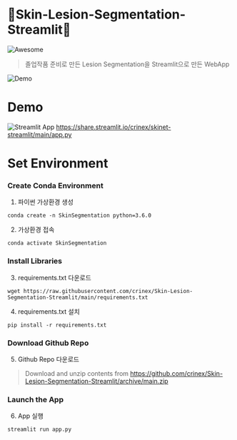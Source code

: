 # 🧠Skin-Lesion-Segmentation-Streamlit🧠
![Awesome](https://cdn.rawgit.com/sindresorhus/awesome/d7305f38d29fed78fa85652e3a63e154dd8e8829/media/badge.svg)
> 졸업작품 준비로 만든 Lesion Segmentation을 Streamlit으로 만든 WebApp

![Demo](https://media.giphy.com/media/tSAqqpRU32BX1TwC61/giphy.gif)

# Demo
![Streamlit App](https://static.streamlit.io/badges/streamlit_badge_black_white.svg)
https://share.streamlit.io/crinex/skinet-streamlit/main/app.py

# Set Environment
### Create Conda Environment
1. 파이썬 가상환경 생성
```
conda create -n SkinSegmentation python=3.6.0
```

2. 가상환경 접속
```
conda activate SkinSegmentation
```
### Install Libraries
3. requirements.txt 다운로드
```
wget https://raw.githubusercontent.com/crinex/Skin-Lesion-Segmentation-Streamlit/main/requirements.txt
```

4. requirements.txt 설치
```
pip install -r requirements.txt
```

### Download Github Repo
5. Github Repo 다운로드
> Download and unzip contents from https://github.com/crinex/Skin-Lesion-Segmentation-Streamlit/archive/main.zip
### Launch the App
6. App 실행
```
streamlit run app.py
```
